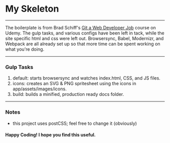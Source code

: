 # My Skeleton

-----------------------------

The boilerplate is from Brad Schiff's [Git a Web Developer Job](https://www.udemy.com/git-a-web-developer-job-mastering-the-modern-workflow/learn/v4/content) course on Udemy.
The gulp tasks, and various configs have been left in tack, while the site specific html and css were left out. Browsersync, Babel, Modernizr, and Webpack are all already set up so that more time can be spent working on what you're doing. 

-----------------------------

### Gulp Tasks

1.  default: starts browsersync and watches index.html, CSS, and JS files.
2.  icons: creates an SVG & PNG spritesheet using the icons in app/assets/images/icons.
3.  build: builds a minified, production ready docs folder.

-----------------------------

### Notes

-  this project uses postCSS; feel free to change it (obviously)

#### Happy Coding! I hope you find this useful.
